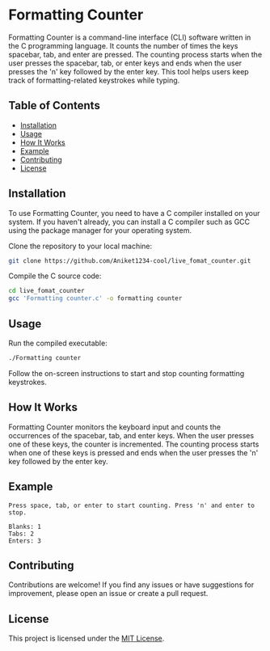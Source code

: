 # Formatting Counter

Formatting Counter is a command-line interface (CLI) software written in the C programming language. It counts the number of times the keys spacebar, tab, and enter are pressed. The counting process starts when the user presses the spacebar, tab, or enter keys and ends when the user presses the 'n' key followed by the enter key. This tool helps users keep track of formatting-related keystrokes while typing.

## Table of Contents
- [Installation](#installation)
- [Usage](#usage)
- [How It Works](#how-it-works)
- [Example](#example)
- [Contributing](#contributing)
- [License](#license)

## Installation

To use Formatting Counter, you need to have a C compiler installed on your system. If you haven't already, you can install a C compiler such as GCC using the package manager for your operating system.

Clone the repository to your local machine:

```bash
git clone https://github.com/Aniket1234-cool/live_fomat_counter.git
```

Compile the C source code:

```bash
cd live_fomat_counter
gcc 'Formatting counter.c' -o formatting counter
```

## Usage

Run the compiled executable:

```bash
./Formatting counter
```

Follow the on-screen instructions to start and stop counting formatting keystrokes.

## How It Works

Formatting Counter monitors the keyboard input and counts the occurrences of the spacebar, tab, and enter keys. When the user presses one of these keys, the counter is incremented. The counting process starts when one of these keys is pressed and ends when the user presses the 'n' key followed by the enter key.

## Example

```
Press space, tab, or enter to start counting. Press 'n' and enter to stop.

Blanks: 1
Tabs: 2
Enters: 3
```

## Contributing

Contributions are welcome! If you find any issues or have suggestions for improvement, please open an issue or create a pull request.

## License

This project is licensed under the [MIT License](LICENSE).
